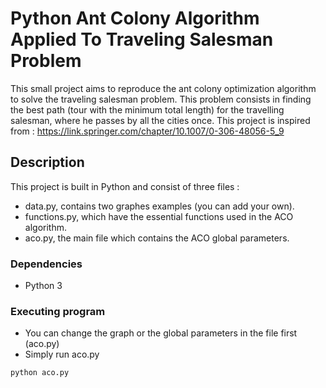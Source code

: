 # Python Ant Colony Algorithm Applied To Traveling Salesman Problem 

This small project aims to reproduce the ant colony optimization algorithm to solve the traveling salesman problem. 
This problem consists in finding the best path (tour with the minimum  total length) for the travelling salesman, where he passes by all the cities once.
This project is inspired from : https://link.springer.com/chapter/10.1007/0-306-48056-5_9 

## Description

This project is built in Python and consist of three files :

* data.py, contains two graphes examples (you can add your own).
* functions.py, which have the essential functions used in the ACO algorithm.
* aco.py, the main file which contains the ACO global parameters.


### Dependencies

* Python 3


### Executing program
* You can change the graph or the global parameters in the file first (aco.py)
* Simply run aco.py

```
python aco.py

```

